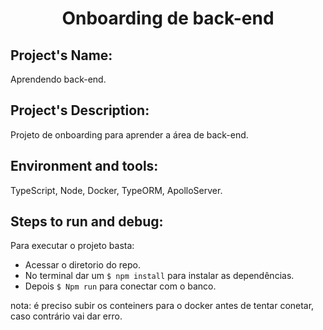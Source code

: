 <h1 align="center"> Onboarding de back-end</h1> 

## Project's Name:
Aprendendo back-end.<br/>
## Project's Description: 
Projeto de onboarding para aprender a área de back-end. <br/>

## Environment and tools: 
TypeScript, Node, Docker, TypeORM, ApolloServer. <br/>

## Steps to run and debug:  
Para executar o projeto basta:<br/>
* Acessar o diretorio do repo.
* No terminal dar um ```$ npm install``` para instalar as dependências.
* Depois ```$ Npm run``` para conectar com o banco. <br/>

nota: é preciso subir os conteiners para o docker antes de tentar conetar, caso contrário vai dar erro.